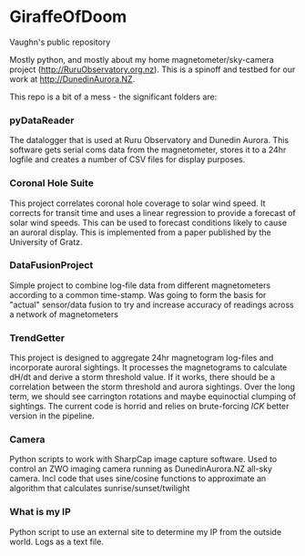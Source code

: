 # GiraffeOfDoom
Vaughn's public repository

Mostly python, and mostly about my home magnetometer/sky-camera project (http://RuruObservatory.org.nz). This is a spinoff and testbed for our work at http://DunedinAurora.NZ.

This repo is a bit of a mess - the significant folders are:

### pyDataReader
The datalogger that is used at Ruru Observatory and Dunedin Aurora. This software gets serial coms data from the magnetometer, stores it to a 24hr logfile and creates a number of CSV files for display purposes. 

### Coronal Hole Suite
This project correlates coronal hole coverage to solar wind speed. It corrects for transit time and uses a linear regression to provide a forecast of solar wind speeds. This can be used to forecast conditions likely to cause an auroral display. This is implemented from a paper published by the University of Gratz. 

### DataFusionProject
Simple project to combine log-file data from different magnetometers according to a common time-stamp. Was going to form the basis for "actual" sensor/data fusion to try and increase accuracy of readings across a network of magnetometers

### TrendGetter
This project is designed to aggregate 24hr magnetogram log-files and incorporate auroral sightings. It processes the magnetograms to calculate dH/dt and derive a storm threshold value. If it works, there should be a correlation between the storm threshold and aurora sightings. Over the long term, we should see carrington rotations and maybe equinoctial clumping of sightings. The current code is horrid and relies on brute-forcing *ICK* better version in the pipeline.

### Camera
Python scripts to work with SharpCap image capture software. Used to control an ZWO imaging camera running as DunedinAurora.NZ all-sky camera. Incl code that uses sine/cosine functions to approximate an algorithm that calculates sunrise/sunset/twilight

### What is my IP
Python script to use an external site to determine my IP from the outside world. Logs as a text file. 